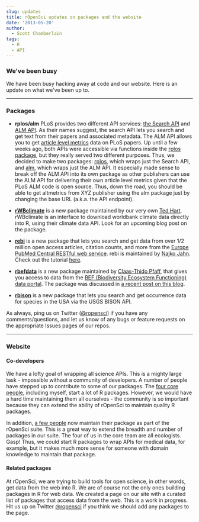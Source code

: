 ```yaml
---
slug: updates
title: rOpenSci updates on packages and the website
date: '2013-05-20'
author:
  - Scott Chamberlain
tags:
  - R
  - API
---
```


### We've been busy

We have been busy hacking away at code and our website. Here is an update on what we've been up to.

***************

### Packages

+ **rplos/alm** PLoS provides two different API services: [the Search API][searchapi] and [ALM API][almapi]. As their names suggest, the search API lets you search and get text from their papers and associated metadata. The ALM API allows you to get [article level metrics][manifesto] data on PLoS papers. Up until a few weeks ago, both APIs were accessible via functions inside the [rplos package][rplos], but they really served two different purposes. Thus, we decided to make two packages: [rplos][rplos], which wraps just the Search API, and [alm][alm], which wraps just the ALM API. It especially made sense to break off the ALM API into its own package as other publishers can use the ALM API for delivering their own article level metrics given that the PLoS ALM code is open source. Thus, down the road, you should be able to get altmetrics from XYZ publisher using the alm package just by changing the base URL (a.k.a. the API endpoint).

+ [**rWBclimate**][rwb] is a new package maintained by our very own [Ted Hart][hart]. rWBclimate is an interface to download worldbank climate data directly into R, using their climate data API. Look for an upcoming blog post on the package.

+ [**rebi**][rebi] is a new package that lets you search and get data from over 1/2 million open access articles, citation counts, and more from the [Europe PubMed Central RESTful web service][rest]. rebi is maintained by [Najko Jahn][codevs]. Check out the tutorial [here][rebi_tut].

+ [**rbefdata**][rbef] is a new package maintained by [Claas-Thido Pfaff][codevs], that gives you access to data from the [BEF (Biodiversity Ecosystem Functioning) data portal][befdata]. The package was discussed in [a recent post on this blog][rbefblog].

+ [**rbison**][rbison] is a new package that lets you search and get occurrence data for species in the USA via the USGS BISON API.

As always, ping us on Twitter ([@ropensci][rot]) if you have any comments/questions, and let us know of any bugs or feature requests on the appropriate Issues pages of our repos.

***************

### Website

#### Co-developers

We have a lofty goal of wrapping all science APIs. This is a mighty large task - impossible without a community of developers. A number of people have stepped up to contribute to some of our packages. The [four core people][core], including myself, start a lot of R packages. However, we would have a hard time maintaining them all ourselves - the community is so important because they can extend the ability of rOpenSci to maintain quality R packages.

In addition, [a few people][codevs] now maintain their package as part of the rOpenSci suite. This is a great way to extend the breadth and number of packages in our suite. The four of us in the core team are all ecologists. Gasp! Thus, we could start R packages to wrap APIs for medical data, for example, but it makes much more sense for someone with domain knowledge to maintain that package.

#### Related packages

At rOpenSci, we are trying to build tools for open science, in other words, get  data from the web into R. We are of course not the only ones building packages in R for web data. We created a page on our site with a curated list of packages that access data from the web. This is a work in progress. Hit us up on Twitter [@ropensci][rot] if you think we should add any packages to the page.


[searchapi]: https://api.plos.org/solr/examples/
[almapi]: https://github.com/articlemetrics/alm/wiki
[rplos]: https://github.com/ropensci/rplos
[alm]: https://github.com/ropensci/alm
[rwb]: https://github.com/ropensci/rWBclimate
[hart]: https://emhart.github.io/
[core]: /about/#devteam
[rot]: https://twitter.com/ropensci
[rbef]: https://github.com/befdata/rbefdata
[rbefblog]: /blog/2013/05/10/introducing-befdata/
[rbison]: https://github.com/ropensci/rbison
[rest]: https://europepmc.org/RestfulWebService
[manifesto]: https://altmetrics.org/manifesto/
[rebi]: https://github.com/ropensci/rebi
[rebi_tut]: https://github.com/ropensci/europepmc/
[codevs]: /community/#community
[befdata]: https://china.befdata.biow.uni-leipzig.de/
[rwbissues]: https://github.com/ropensci/rWBclimate/issues
